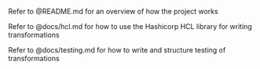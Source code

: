 Refer to @README.md for an overview of how the project works

Refer to @docs/hcl.md for how to use the Hashicorp HCL library for writing transformations

Refer to @docs/testing.md for how to write and structure testing of transformations